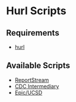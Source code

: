 # Hurl Scripts

## Requirements

- [hurl](https://hurl.dev/)

## Available Scripts

- [ReportStream]((./rs/))
- [CDC Intermediary]((./ti/))
- [Epic/UCSD]((./epic/))
